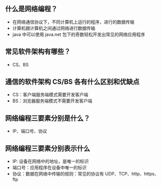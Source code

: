 ## 什么是网络编程？
* 在网络通信协议下，不同计算机上运行的程序，进行的数据传输
* 计算机跟计算机之间通过网络进行数据传输
* java 中可以使用 java.net 包下的奇数轻松开发出常见的网络应用程序

## 常见软件架构有哪些？
* CS、BS

## 通信的软件架构 CS/BS 各有什么区别和优缺点
* CS：客户端服务端模式需要开发客户端
* BS：浏览器服务端模式不需要开发客户端

## 网络编程三要素分别是什么？
* IP、端口号、协议

## 网络编程三要素分别表示什么
* IP: 设备在网络中的地址，是唯一的标识
* 端口号：应用程序在设备中唯一的标识
* 协议：数据在网络中传输的规则：常见的协议有 UDP、TCP、http、https、ftp